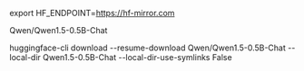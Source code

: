 export HF_ENDPOINT=https://hf-mirror.com

Qwen/Qwen1.5-0.5B-Chat

huggingface-cli download --resume-download Qwen/Qwen1.5-0.5B-Chat --local-dir Qwen1.5-0.5B-Chat --local-dir-use-symlinks False